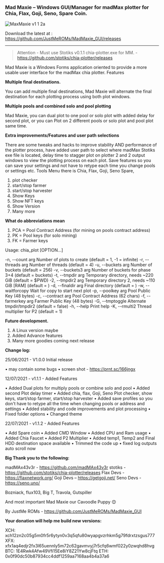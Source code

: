 ### Mad Maxie – Windows GUI/Manager for madMax plotter for Chia, Flax, Goji, Seno, Spare Coin.

![MaxMaxie v1 1 2a](https://user-images.githubusercontent.com/83911433/126649188-4aff40ea-cd6d-46e5-9d6a-6fb34d57e1b5.JPG)

Download the latest at : https://github.com/JustMeROMs/MadMaxie_GUI/releases

------------------------------------

> Attention - Must use Stotiks v0.1.1 chia-plotter.exe for MM. - https://github.com/stotiks/chia-plotter/releases

Mad Maxie is a Windows Forms application oriented to provide a more usable user interface for the madMax chia plotter.
Features

**Multiple final destinations.**

You can add multiple final destinations, Mad Maxie will alternate the final destination for each plotting process using both plot windows.

**Multiple pools and combined solo and pool plotting**

Mad Maxie, you can dual plot to one pool or solo plot with added delay for second plot, or you can Plot on 2 different pools or solo plot and pool plot same time.

**Extra improvements/Features and user path selections**

There are some tweaks and hacks to improve stability AND performance of the plotter process, have added user path to select where madMax Stotiks exe file is located, delay time to stagger plot on plotter 2 and 2 output windows to view the plotting process on each plot. Save features so you can save your settings and not have to retype each time you change pools or settings etc.
Tools Menu there is Chia, Flax, Goji, Seno Spare, 

1.	plot checker
2.	start/stop farmer
3.	start/stop harvester
4.	Show Keys
5.	Show NFT keys
6.	Show Version
7.	Many more

**What do abbreviations mean**

1.	PCA = Pool Contract Address (for mining on pools contract address)
2.	PK = Pool keys (for solo mining)
3.	FK = Farmer keys

Usage:
  chia_plot [OPTION...]

  -n, --count arg      Number of plots to create (default = 1, -1 = infinite)
  -r, --threads arg    Number of threads (default = 4)
  -u, --buckets arg    Number of buckets (default = 256)
  -v, --buckets3 arg   Number of buckets for phase 3+4 (default = buckets)
  -t, --tmpdir arg     Temporary directory, needs ~220 GiB (default = $PWD)
  -2, --tmpdir2 arg    Temporary directory 2, needs ~110 GiB [RAM] (default = <tmpdir>)
  -d, --finaldir arg   Final directory (default = <tmpdir>)
  -w, --waitforcopy    Wait for copy to start next plot
  -p, --poolkey arg    Pool Public Key (48 bytes)
  -c, --contract arg   Pool Contract Address (62 chars)
  -f, --farmerkey arg  Farmer Public Key (48 bytes)
  -G, --tmptoggle      Alternate tmpdir/tmpdir2 (default = false)
  -h, --help           Print help
  -K, --rmulti2        Thread multiplier for P2 (default = 1)

**Future development.**

1.	A Linux version maybe
2.	Added Advance features
3.	Many more goodies coming next release

**Change log:**

25/06/2021 - V1.0.0 Initial release

•	may contain some bugs
•	screen shot - https://prnt.sc/166jngx

12/07/2021 - v1.1.1 - Added Features

• Added Dual plots for multiply pools or combine solo and pool
• Added second Plot delay timer
• Added chia, flax, Goji, Seno Plot checker, show keys, start/stop farmer, start/stop harvester
• Added save profiles so you don't have to retype all the time when changing pools or address and settings
• Added stability and code improvements and plot processing
• Fixed folder options
• Changed theme

22/07/2021 - v1.1.2 - Added Features

•	Add Spare coin
•	Added CMD Window
•	Added CPU and Ram usage
•	Added Chia Faucet
•	Added P2 Multiplier
•	Added temp1, Temp2 and Final HDD destination space available
•	Trimmed the code up
•	fixed log outputs auto scroll now




**Big Thank you to the following:**

madMAx43v3r - https://github.com/madMAx43v3r
stotiks - https://github.com/stotiks/chia-plotter/releases
Flax Devs - https://flaxnetwork.org/
Goji Devs – https://getgoji.net/
Seno Devs - https://seno.uno/

Bozniack, flux103, Big T, Travola, Gutspiller

And most important Mad Maxie our Cavoodle Puppy 😊

By JustMe ROMs -  https://github.com/JustMeROMs/MadMaxie_GUI

**Your donation will help me build new versions:**

XCH: xch12zn2c05g5m0fr5r6ytyn0v3q5qfu80wyapgvzrhkm5g79fdrxtzsgus777
XFX: xfx1aq4edjr2fx3l65uennly5m72c62gavmvyj7r5cfq6wmf022y0zwqhd8hvg
BTC: 1E4Rwk4Afw49Vfi15Ee8iY8Z21Yw8cjFtq
ETH: 0x0f90dc50b87934cc4ddf1259aa7168aa4b4a37a6
